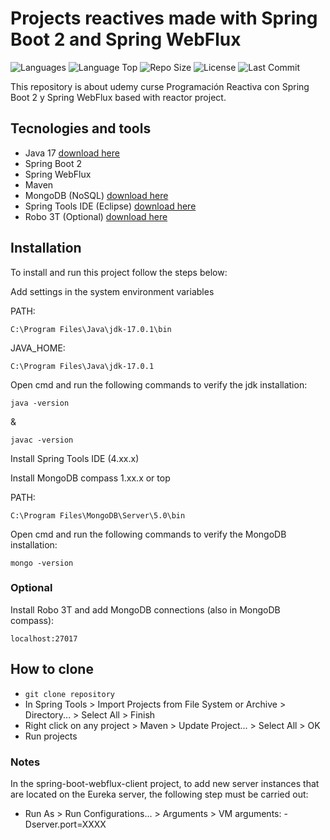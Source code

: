 # Projects reactives made with Spring Boot 2 and Spring WebFlux

![Languages](https://img.shields.io/github/languages/count/johnreyes96/udemy-spring-boot-webflux-reactive-programming?style=plastic)
![Language Top](https://img.shields.io/github/languages/top/johnreyes96/udemy-spring-boot-webflux-reactive-programming?style=plastic)
![Repo Size](https://img.shields.io/github/repo-size/johnreyes96/udemy-spring-boot-webflux-reactive-programming?style=plastic)
![License](https://img.shields.io/github/license/johnreyes96/udemy-spring-boot-webflux-reactive-programming?style=plastic)
![Last Commit](https://img.shields.io/github/last-commit/johnreyes96/udemy-spring-boot-webflux-reactive-programming?style=plastic)

This repository is about udemy curse Programación Reactiva con Spring Boot 2 y Spring WebFlux based with reactor project.

## Tecnologies and tools
* Java 17 [download here](https://www.oracle.com/java/technologies/downloads/#jdk17-windows)
* Spring Boot 2
* Spring WebFlux
* Maven
* MongoDB (NoSQL) [download here](https://www.mongodb.com/try/download/community)
* Spring Tools IDE (Eclipse) [download here](https://spring.io/tools)
* Robo 3T (Optional) [download here](https://robomongo.org/)

## Installation
To install and run this project follow the steps below:

Add settings in the system environment variables

PATH:

```
C:\Program Files\Java\jdk-17.0.1\bin
```

JAVA_HOME:

```
C:\Program Files\Java\jdk-17.0.1
```

Open cmd and run the following commands to verify the jdk installation:
```
java -version
```
&
```
javac -version
```

Install Spring Tools IDE (4.xx.x)

Install MongoDB compass 1.xx.x or top

PATH:

```
C:\Program Files\MongoDB\Server\5.0\bin
```

Open cmd and run the following commands to verify the MongoDB installation:

```
mongo -version
```

### Optional

Install Robo 3T and add MongoDB connections (also in MongoDB compass):

```
localhost:27017
```

## How to clone
* ```git clone repository```
* In Spring Tools > Import Projects from File System or Archive > Directory... > Select All > Finish
* Right click on any project > Maven > Update Project... > Select All > OK
* Run projects

### Notes
In the spring-boot-webflux-client project, to add new server instances that are located on the Eureka server, the following step must be carried out:

* Run As > Run Configurations... > Arguments > VM arguments: -Dserver.port=XXXX
